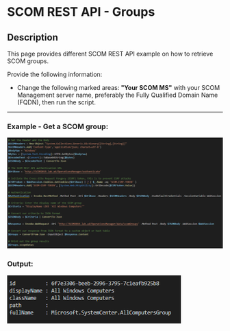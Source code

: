 # SCOM REST API - Groups


## Description
This page provides different SCOM REST API example on how to retrieve SCOM groups.

Provide the following information:

- Change the following marked areas: **"Your SCOM MS"** with your SCOM Management server name, preferably the Fully Qualified Domain Name (FQDN), then run the script.

-----------------------------------------------------------------------------------------------------------------------------------------------------------------------------------

### Example - Get a SCOM group:
![alt text](https://github.com/LeonLaude/SCOM/blob/master/REST%20API/Groups/Images/REST-API-SCOM-Group.png)

### Output:
![alt text](https://github.com/LeonLaude/SCOM/blob/master/REST%20API/Groups/Images/REST-API-SCOM-Group-result.png)
